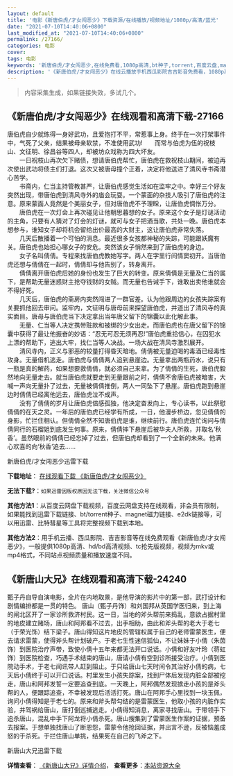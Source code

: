 ```yaml
---
layout: default
title: '电影《新唐伯虎/才女闯恶少》下载资源/在线播放/视频地址/1080p/高清/蓝光'
date: "2021-07-10T14:40:06+0800"
last_modified_at: "2021-07-10T14:40:06+0800"
permalink: /27166/
categories: 电影
cover:
tags: 电影
keywords: '新唐伯虎/才女闯恶少,在线免费看,1080p高清,bt种子,torrent,百度云盘,magnet,磁力链,迅雷下载资源'
description: '《新唐伯虎/才女闯恶少》在线云播放手机西瓜影院吉吉影音免费看，1080p高清bd/hd未删减完整版和tc抢先枪版，mkv/mp4格式，附带bt/torrent种子、magnet/磁力链、百度云盘、网盘资源迅雷下载链接'
---
```


>内容采集生成，如果链接失效，多试几个。


## 《新唐伯虎/才女闯恶少》在线观看和高清下载-27166

唐伯虎自少就练得一身好武功，且爱抱打不平，常惹事上身。终于在一次打架事件中，气死了父亲，结果被母亲软禁，不准使用武功!　　而常与伯虎为伍的祝枝山、文征明、徐昌谷等四人，却被坊众戏称为四大坏友。<br />　　一日祝枝山再次欠下赌债，想请唐伯虎帮忙，唐伯虎在救祝枝山期间，被迫再次使出武功将债主们打退。这次又被唐母撞个正着，决定将他送进了清风寺书斋潜心苦学。<br />　　书斋内，仁当主持管教甚严，让唐伯虎感觉生活如在监牢之中。幸好三个好友突然出现，带唐伯虎到清风寺外的庙会玩耍。一个蒙面的杂技人吸引了唐伯虎的注意。原来蒙面人竟然是个美丽女子，但对唐伯虎不予理睬，让唐伯虎惆怅万分。<br />　　唐伯虎在一次灯会上再次碰见让他朝思暮想的女子。原来这个女子是灯谜活动的主角，只要有人猜对了灯会的灯谜，就可与女子把酒当歌，共处一晚。唐伯虎本想参与，谁知女子却将机会留给出价最高的大财主，这让唐伯虎非常失落。<br />　　几天后散播着一个可怕的消息。最近很多女孩都神秘的失踪，可能跟妖魔有关。唐伯虎也始担心哪女子的安危。突然该女子悄然来到了唐伯虎的身边。<br />　　女子名叫倩倩。专程来找唐伯虎教她写字。两人在字里行间情窦初开。当唐伯虎还想与倩倩在一起时，倩倩却与他告别了，转身离开。<br />　　倩倩离开唐伯虎后她的身份也发生了巨大的转变。原来倩倩是无量及仁当的属下，是帮助无量迷惑财主抢夺钱财的女贼。而无量也告诫手下，谁敢出卖他谁就会不得好死。<br />　　几天后，唐伯虎的斋房内突然闯进了一群官差。认为他跟周边的女孩失踪案有关要抓他回去审问。监牢内，文征明与唐母前来探望唐伯虎，并道出了清风寺的真实面目。唐母与唐伯虎当下决定拿出当年唐父留下的锦囊以此化解此事。<br />　　无量、仁当等人决定携带赃款和被绑的少女出走。而唐伯虎也在唐父留下的锦囊中获得了最让他振奋的妙语：“忍无可忍无须再忍!”唐伯虎重拾信心，在囚犯水上漂的帮助下，逃出大牢，找仁当等人决战。一场大战在清风寺激烈展开。<br />　　清风寺内，正义与邪恶的较量打得昏天暗地。倩倩被无量迫喝的毒酒已经毒性攻身。无量借机逃走。唐伯虎与倩倩两人追到悬崖边。无量拿出两瓶药水，说只有一瓶是真的解药，如果想要救倩倩，就必须自己来拿。为了倩倩的生死，唐伯虎毅然地向无量走去。就当唐伯虎就要走到无量跟前之时，倩倩不舍唐伯虎被暗害，大喊一声向无量扑了过去，无量被倩倩推倒，两人一同坠下了悬崖。唐伯虎跑到悬崖边时倩倩已经离他远去，唐伯虎泣不成声。<br />　　没有了倩倩的岁月让唐伯虎倍感孤独，他决定奋发向上，专心读书，以此祭慰倩倩的在天之灵。一年后的唐伯虎已经学有所成，一日，他漫步桥边，忽见倩倩的身影，忙拦住相认。但倩倩全然不知唐伯虎是谁，继续前行。唐伯虎连忙询问与倩倩同行的石榴姐到底发生何事。原来，倩倩摔下悬崖后被华夫人所救，并取名&lsquo;秋香’。虽然眼前的倩倩已经忘掉了过去，但唐伯虎却看到了一个全新的未来。他满心欢喜的向‘秋香’追去……


新唐伯虎/才女闯恶少迅雷下载

**下载地址**： [在线观看下载 《新唐伯虎/才女闯恶少》](https://www.993dy.com//vod-detail-id-21170.html) 


**无法下载?**：`如果迅雷因版权原因无法下载，关注微信公众号 `

**其他方法1**：从百度云网盘下载视频，百度云网盘支持在线观看，非会员有限制，如果能找到迅雷下载链接、bt/torrent种子、magnet磁力链接、e2dk链接等，可以用迅雷、比特彗星等工具将完整视频下载到本地。

**其他方法2**：用手机云播、西瓜影院、吉吉影音等在线免费观看《新唐伯虎/才女闯恶少》，一般提供1080p高清、hd/bd高清视频、tc抢先版视频，视频为mkv或mp4格式，不同站点视频质量和播放速度不同。


## 《新唐山大兄》在线观看和高清下载-24240

甄子丹自导自演电影，全片在内地取景，是他导演的影片中的第一部，武打设计和剧情编排都是一贯的特色。 唐山（甄子丹饰）和刘国邦从英国学医归来，到上海的闸北区开了一家诊所救济村民。这一日，当地的斧头帮前来捣乱，意欲占据村里的地皮建立赌场，唐山和阿邦看不过去，出手相助，由此和斧头帮的老大于老七（于荣光饰）结下梁子。唐山得知这片地皮的管辖权属于自己的老师雷蒙医生，便去请求雷蒙，使得斧头帮计划破产。于老七生性迷信狐仙，不让妹妹于小倩（朱茵饰）到医院治疗声带，致使小倩十五年来都无法开口说话。小倩和好友叶玲（蒋虹饰）到医院检查，巧遇手术结束的唐山，唐请小倩有空到诊所接受治疗。小倩到医院动手术，于老七闻讯带人赶到阻止。于只给唐山七天时间令其治好小倩的病，七天后小倩终于可以开口说话。村里发生小孩失踪案，找到尸体后发现内脏全部被挖走，唐山和阿邦发誓一定要追查到底。一天晚上，阿邦偶然发现掳走小孩的是斧头帮的人，便跟踪追查，不幸被发现后活活打死。唐山在阿邦手心里找到一块玉佩，询问小倩得知是于老七的。原来和斧头帮勾结的是雷蒙医生，他取小孩的内脏作实验，并驾祸给唐山，唐打倒巡捕逃走。小倩得知消息，离家寻找唐山。于带领手下追杀唐山，混乱中手下阿龙将小倩杀死。唐山搜集到了雷蒙医生作案的证据，预备去报案。于想单独找唐山了断恩怨，雷蒙令他抢回证据，并出言不逊，反被恼羞成怒的于杀死。于拦住唐山单挑，结果死在自己的飞斧之下。</p>


新唐山大兄迅雷下载

**详情查看**： [《新唐山大兄》详情介绍](/movie/24240/)， **查看更多**：[本站资源大全](/movie/t/all/)

